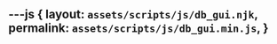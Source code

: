 ---js
{
  layout:    `assets/scripts/js/db_gui.njk`,
  permalink: `assets/scripts/js/db_gui.min.js`,
}
---
